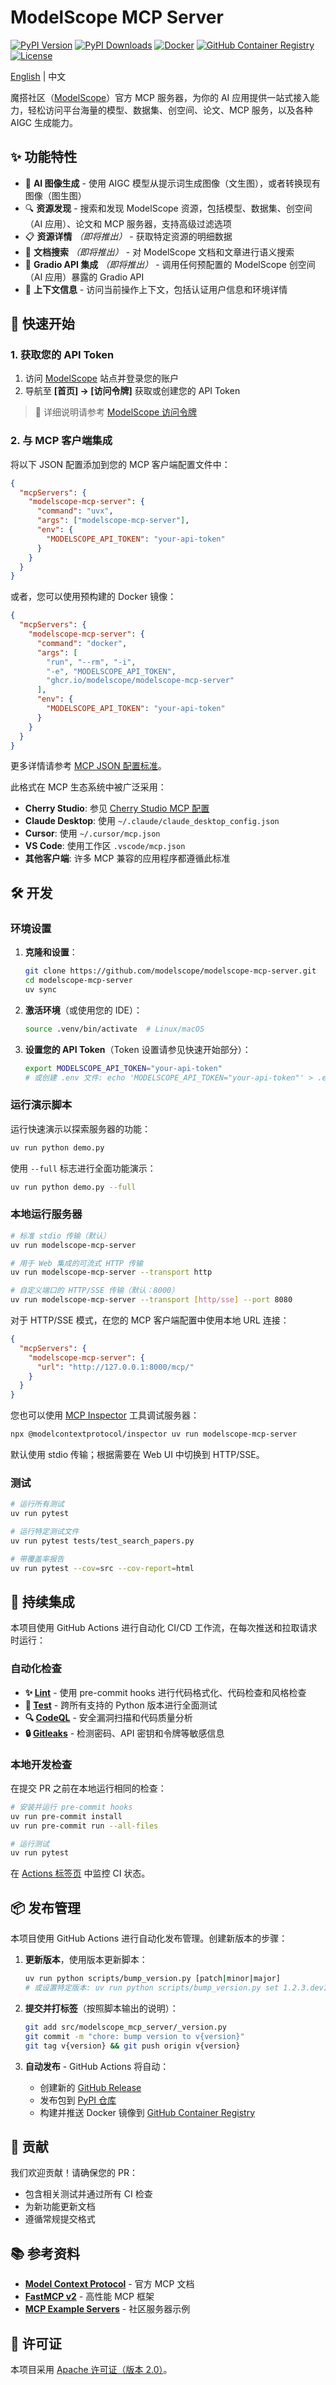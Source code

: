 # ModelScope MCP Server

[![PyPI Version](https://img.shields.io/pypi/v/modelscope-mcp-server.svg)](https://pypi.org/project/modelscope-mcp-server)
[![PyPI Downloads](https://static.pepy.tech/badge/modelscope-mcp-server)](https://pepy.tech/projects/modelscope-mcp-server)
[![Docker](https://img.shields.io/badge/docker-supported-blue?logo=docker)](https://github.com/modelscope/modelscope-mcp-server/blob/main/Dockerfile)
[![GitHub Container Registry](https://img.shields.io/badge/container-registry-blue?logo=github)](https://github.com/modelscope/modelscope-mcp-server/pkgs/container/modelscope-mcp-server)
[![License](https://img.shields.io/github/license/modelscope/modelscope-mcp-server.svg)](https://github.com/modelscope/modelscope-mcp-server/blob/main/LICENSE)

[English](README.md) | 中文

魔搭社区（[ModelScope](https://modelscope.cn)）官方 MCP 服务器，为你的 AI 应用提供一站式接入能力，轻松访问平台海量的模型、数据集、创空间、论文、MCP 服务，以及各种 AIGC 生成能力。

## ✨ 功能特性

- 🎨 **AI 图像生成** - 使用 AIGC 模型从提示词生成图像（文生图），或者转换现有图像（图生图）
- 🔍 **资源发现** - 搜索和发现 ModelScope 资源，包括模型、数据集、创空间（AI 应用）、论文和 MCP 服务器，支持高级过滤选项
- 📋 **资源详情** _（即将推出）_ - 获取特定资源的明细数据
- 📖 **文档搜索** _（即将推出）_ - 对 ModelScope 文档和文章进行语义搜索
- 🚀 **Gradio API 集成** _（即将推出）_ - 调用任何预配置的 ModelScope 创空间（AI 应用）暴露的 Gradio API
- 🔐 **上下文信息** - 访问当前操作上下文，包括认证用户信息和环境详情

## 🚀 快速开始

### 1. 获取您的 API Token

1. 访问 [ModelScope](https://modelscope.cn/home) 站点并登录您的账户
2. 导航至 **[首页] → [访问令牌]** 获取或创建您的 API Token

> 📖 详细说明请参考 [ModelScope 访问令牌](https://modelscope.cn/docs/accounts/token)

### 2. 与 MCP 客户端集成

将以下 JSON 配置添加到您的 MCP 客户端配置文件中：

```json
{
  "mcpServers": {
    "modelscope-mcp-server": {
      "command": "uvx",
      "args": ["modelscope-mcp-server"],
      "env": {
        "MODELSCOPE_API_TOKEN": "your-api-token"
      }
    }
  }
}
```

或者，您可以使用预构建的 Docker 镜像：

```json
{
  "mcpServers": {
    "modelscope-mcp-server": {
      "command": "docker",
      "args": [
        "run", "--rm", "-i",
        "-e", "MODELSCOPE_API_TOKEN",
        "ghcr.io/modelscope/modelscope-mcp-server"
      ],
      "env": {
        "MODELSCOPE_API_TOKEN": "your-api-token"
      }
    }
  }
}
```

更多详情请参考 [MCP JSON 配置标准](https://gofastmcp.com/integrations/mcp-json-configuration#mcp-json-configuration-standard)。

此格式在 MCP 生态系统中被广泛采用：

- **Cherry Studio**: 参见 [Cherry Studio MCP 配置](https://docs.cherry-ai.com/advanced-basic/mcp/config)
- **Claude Desktop**: 使用 `~/.claude/claude_desktop_config.json`
- **Cursor**: 使用 `~/.cursor/mcp.json`
- **VS Code**: 使用工作区 `.vscode/mcp.json`
- **其他客户端**: 许多 MCP 兼容的应用程序都遵循此标准

## 🛠️ 开发

### 环境设置

1. **克隆和设置**：

   ```bash
   git clone https://github.com/modelscope/modelscope-mcp-server.git
   cd modelscope-mcp-server
   uv sync
   ```

2. **激活环境**（或使用您的 IDE）：

   ```bash
   source .venv/bin/activate  # Linux/macOS
   ```

3. **设置您的 API Token**（Token 设置请参见快速开始部分）：

   ```bash
   export MODELSCOPE_API_TOKEN="your-api-token"
   # 或创建 .env 文件: echo 'MODELSCOPE_API_TOKEN="your-api-token"' > .env
   ```

### 运行演示脚本

运行快速演示以探索服务器的功能：

```bash
uv run python demo.py
```

使用 `--full` 标志进行全面功能演示：

```bash
uv run python demo.py --full
```

### 本地运行服务器

```bash
# 标准 stdio 传输（默认）
uv run modelscope-mcp-server

# 用于 Web 集成的可流式 HTTP 传输
uv run modelscope-mcp-server --transport http

# 自定义端口的 HTTP/SSE 传输（默认：8000）
uv run modelscope-mcp-server --transport [http/sse] --port 8080
```

对于 HTTP/SSE 模式，在您的 MCP 客户端配置中使用本地 URL 连接：

```json
{
  "mcpServers": {
    "modelscope-mcp-server": {
      "url": "http://127.0.0.1:8000/mcp/"
    }
  }
}
```

您也可以使用 [MCP Inspector](https://github.com/modelcontextprotocol/inspector) 工具调试服务器：

```bash
npx @modelcontextprotocol/inspector uv run modelscope-mcp-server
```

默认使用 stdio 传输；根据需要在 Web UI 中切换到 HTTP/SSE。

### 测试

```bash
# 运行所有测试
uv run pytest

# 运行特定测试文件
uv run pytest tests/test_search_papers.py

# 带覆盖率报告
uv run pytest --cov=src --cov-report=html
```

## 🔄 持续集成

本项目使用 GitHub Actions 进行自动化 CI/CD 工作流，在每次推送和拉取请求时运行：

### 自动化检查

- **✨ [Lint](https://github.com/modelscope/modelscope-mcp-server/actions/workflows/lint.yml)** - 使用 pre-commit hooks 进行代码格式化、代码检查和风格检查
- **🧪 [Test](https://github.com/modelscope/modelscope-mcp-server/actions/workflows/test.yml)** - 跨所有支持的 Python 版本进行全面测试
- **🔍 [CodeQL](https://github.com/modelscope/modelscope-mcp-server/actions/workflows/codeql.yml)** - 安全漏洞扫描和代码质量分析
- **🔒 [Gitleaks](https://github.com/modelscope/modelscope-mcp-server/actions/workflows/gitleaks.yml)** - 检测密码、API 密钥和令牌等敏感信息

### 本地开发检查

在提交 PR 之前在本地运行相同的检查：

```bash
# 安装并运行 pre-commit hooks
uv run pre-commit install
uv run pre-commit run --all-files

# 运行测试
uv run pytest
```

在 [Actions 标签页](https://github.com/modelscope/modelscope-mcp-server/actions) 中监控 CI 状态。

## 📦 发布管理

本项目使用 GitHub Actions 进行自动化发布管理。创建新版本的步骤：

1. **更新版本**，使用版本更新脚本：

   ```bash
   uv run python scripts/bump_version.py [patch|minor|major]
   # 或设置特定版本: uv run python scripts/bump_version.py set 1.2.3.dev1
   ```

2. **提交并打标签**（按照脚本输出的说明）：

   ```bash
   git add src/modelscope_mcp_server/_version.py
   git commit -m "chore: bump version to v{version}"
   git tag v{version} && git push origin v{version}
   ```

3. **自动发布** - GitHub Actions 将自动：
   - 创建新的 [GitHub Release](https://github.com/modelscope/modelscope-mcp-server/releases)
   - 发布包到 [PyPI 仓库](https://pypi.org/project/modelscope-mcp-server/)
   - 构建并推送 Docker 镜像到 [GitHub Container Registry](https://github.com/modelscope/modelscope-mcp-server/pkgs/container/modelscope-mcp-server)

## 🤝 贡献

我们欢迎贡献！请确保您的 PR：

- 包含相关测试并通过所有 CI 检查
- 为新功能更新文档
- 遵循常规提交格式

## 📚 参考资料

- **[Model Context Protocol](https://modelcontextprotocol.io/)** - 官方 MCP 文档
- **[FastMCP v2](https://github.com/jlowin/fastmcp)** - 高性能 MCP 框架
- **[MCP Example Servers](https://github.com/modelcontextprotocol/servers)** - 社区服务器示例

## 📜 许可证

本项目采用 [Apache 许可证（版本 2.0）](LICENSE)。
